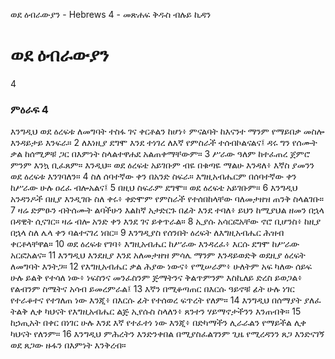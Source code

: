 ﻿
ወደ ዕብራውያን - Hebrews 4 - መጽሐፍ ቅዱስ ብሉይ ኪዳን
# ወደ ዕብራውያን
4
### ምዕራፍ 4
 እንግዲህ ወደ ዕረፍቱ ለመግባት ተስፋ ገና ቀርቶልን ከሆነ፥ ምናልባት ከእናንተ ማንም የማይበቃ መስሎ እንዳይታይ እንፍራ።
2  ለእነዚያ ደግሞ እንደ ተነገረ ለእኛ የምስራች ተሰብኮልናልና፤ ዳሩ ግን የሰሙት ቃል ከሰሚዎቹ ጋር በእምነት ስላልተዋሐደ አልጠቀማቸውም።
3  ሥራው ዓለም ከተፈጠረ ጀምሮ ምንም እንኳ ቢፈጸም። እንዲህ። ወደ ዕረፍቴ አይገቡም ብዬ በቁጣዬ ማልሁ እንዳለ፥ እኛስ ያመንን ወደ ዕረፍቱ እንገባለን።
4  ስለ ሰባተኛው ቀን በአንድ ስፍራ። እግዚአብሔርም በሰባተኛው ቀን ከሥራው ሁሉ ዐረፈ ብሎአልና፤
5  በዚህ ስፍራም ደግሞ። ወደ ዕረፍቴ አይገቡም።
6  እንግዲህ አንዳንዶች በዚያ እንዲገቡ ስለ ቀሩ፥ ቀድሞም የምስራች የተሰበከላቸው ባለመታዘዝ ጠንቅ ስላልገቡ።
7  ዛሬ ድምፁን ብትሰሙት ልባችሁን እልከኛ አታድርጉ በፊት እንደ ተባለ፥ ይህን ከሚያህል ዘመን በኋላ በዳዊት ሲናገር። ዛሬ ብሎ አንድ ቀን እንደ ገና ይቀጥራል።
8  ኢያሱ አሳርፎአቸው ኖሮ ቢሆንስ፥ ከዚያ በኋላ ስለ ሌላ ቀን ባልተናገረ ነበር።
9  እንግዲያስ የሰንበት ዕረፍት ለእግዚአብሔር ሕዝብ ቀርቶላቸዋል።
10  ወደ ዕረፍቱ የገባ፥ እግዚአብሔር ከሥራው እንዳረፈ፥ እርሱ ደግሞ ከሥራው አርፎአልና።
11  እንግዲህ እንደዚያ እንደ አለመታዘዝ ምሳሌ ማንም እንዳይወድቅ ወደዚያ ዕረፍት ለመግባት እንትጋ።
12  የእግዚአብሔር ቃል ሕያው ነውና፥ የሚሠራም፥ ሁለትም አፍ ካለው ሰይፍ ሁሉ ይልቅ የተሳለ ነው፥ ነፍስንና መንፈስንም ጅማትንና ቅልጥምንም እስኪለይ ድረስ ይወጋል፥ የልብንም ስሜትና አሳብ ይመረምራል፤
13  እኛን በሚቆጣጠር በእርሱ ዓይኖቹ ፊት ሁሉ ነገር የተራቆተና የተገለጠ ነው እንጂ፥ በእርሱ ፊት የተሰወረ ፍጥረት የለም።
14  እንግዲህ በሰማያት ያለፈ ትልቅ ሊቀ ካህናት የእግዚአብሔር ልጅ ኢየሱስ ስላለን፥ ጸንተን ሃይማኖታችንን እንጠብቅ።
15  ከኃጢአት በቀር በነገር ሁሉ እንደ እኛ የተፈተነ ነው እንጂ፥ በድካማችን ሊራራልን የማይችል ሊቀ ካህናት የለንም።
16  እንግዲህ ምሕረትን እንድንቀበል በሚያስፈልገንም ጊዜ የሚረዳንን ጸጋ እንድናገኝ ወደ ጸጋው ዙፋን በእምነት እንቅረብ። 
